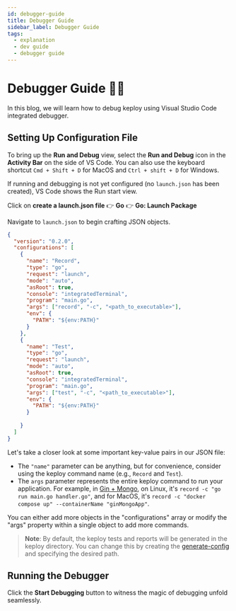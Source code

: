 ```yaml
---
id: debugger-guide
title: Debugger Guide
sidebar_label: Debugger Guide
tags:
  - explanation
  - dev guide
  - debugger guide
---
```


# Debugger Guide 👨‍🔧

In this blog, we will learn how to debug keploy using Visual Studio Code integrated debugger.

## Setting Up Configuration File

To bring up the **Run and Debug** view, select the **Run and Debug** icon in the **Activity Bar** on the side of VS Code. You can also use the keyboard shortcut `Cmd + Shift + D` for MacOS and `Ctrl + shift + D` for Windows.

If running and debugging is not yet configured (no `launch.json` has been created), VS Code shows the Run start view.

Click on **create a launch.json file** 👉 **Go** 👉 **Go: Launch Package**

Navigate to `launch.json` to begin crafting JSON objects.

```json
{
  "version": "0.2.0",
  "configurations": [
    {
      "name": "Record",
      "type": "go",
      "request": "launch",
      "mode": "auto",
      "asRoot": true,
      "console": "integratedTerminal",
      "program": "main.go",
      "args": ["record", "-c", "<path_to_executable>"],
      "env": {
        "PATH": "${env:PATH}"
      }
    },
    {
      "name": "Test",
      "type": "go",
      "request": "launch",
      "mode": "auto",
      "asRoot": true,
      "console": "integratedTerminal",
      "program": "main.go",
      "args": ["test", "-c", "<path_to_executable>"],
      "env": {
        "PATH": "${env:PATH}"
      }
      
    }
  ]
}
```

Let's take a closer look at some important key-value pairs in our JSON file:

- The `"name"` parameter can be anything, but for convenience, consider using the keploy command name (e.g., `Record` and `Test`).
- The `args` parameter represents the entire keploy command to run your application. For example, in [Gin + Mongo](https://keploy.io/docs/quickstart/samples-gin/), on Linux, it's `record -c "go run main.go handler.go"`, and for MacOS, it's `record -c "docker compose up" --containerName "ginMongoApp"`.

You can either add more objects in the "configurations" array or modify the "args" property within a single object to add more commands.

> **Note**: By default, the keploy tests and reports will be generated in the keploy directory. You can change this by creating the [generate-config](https://keploy.io/docs/running-keploy/cli-commands/#generate-config) and specifying the desired path.

## Running the Debugger

Click the **Start Debugging** button to witness the magic of debugging unfold seamlessly.
